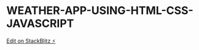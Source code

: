 # WEATHER-APP-USING-HTML-CSS-JAVASCRIPT

[Edit on StackBlitz ⚡️](https://stackblitz.com/edit/web-platform-ywjdcw)